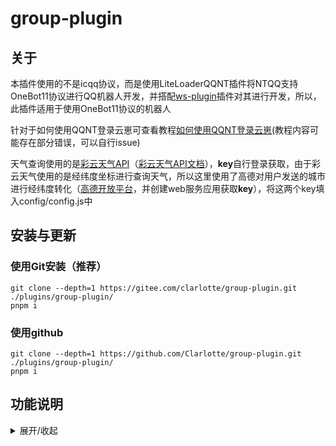# group-plugin

## 关于

本插件使用的不是icqq协议，而是使用LiteLoaderQQNT插件将NTQQ支持OneBot11协议进行QQ机器人开发，并搭配[ws-plugin](https://gitee.com/xiaoye12123/ws-plugin)插件对其进行开发，所以，此插件适用于使用OneBot11协议的机器人<br>

针对于如何使用QQNT登录云崽可查看教程[如何使用QQNT登录云崽](https://gitee.com/clarlotte/group-plugin/blob/master/%E5%A6%82%E4%BD%95%E4%BD%BF%E7%94%A8QQNT%E7%99%BB%E5%BD%95%E4%BA%91%E5%B4%BD.md)(教程内容可能存在部分错误，可以自行issue)<br>

天气查询使用的是[彩云天气API](https://platform.caiyunapp.com/login)（[彩云天气API文档](https://docs.caiyunapp.com/docs/intro)），**key**自行登录获取，由于彩云天气使用的是经纬度坐标进行查询天气，所以这里使用了高德对用户发送的城市进行经纬度转化（[高德开放平台](https://lbs.amap.com/)，并创建web服务应用获取**key**），将这两个key填入config/config.js中<br>

## 安装与更新

### 使用Git安装（推荐）

```
git clone --depth=1 https://gitee.com/clarlotte/group-plugin.git ./plugins/group-plugin/
pnpm i
```
### 使用github

```
git clone --depth=1 https://github.com/Clarlotte/group-plugin.git ./plugins/group-plugin/
pnpm i
```
## 功能说明

<details><summary>展开/收起</summary>

所有指令均无`/`、`#`等符号，如需，请自行添加<br>
1. 今日日报<br>
![今日日报](https://s2.loli.net/2024/03/12/ed5NiS9tI6VDavn.png)
2. 日报推送<br>
![日报推送](https://s2.loli.net/2024/03/12/mYvcIKzHklhtsV9.jpg)
3. 禁言解禁<br>
![禁言解禁](https://s2.loli.net/2024/03/12/oJsKZtadzDV7ALH.jpg)
4. 天气查询<br>
![天气查询](https://s2.loli.net/2024/03/12/Kbx1EkUT9pO75Pm.jpg)<br>
5.发言日榜（月榜）<br>
![发言日榜](https://s2.loli.net/2024/03/12/QVkUE3ejnNfmOGZ.jpg)

</details>